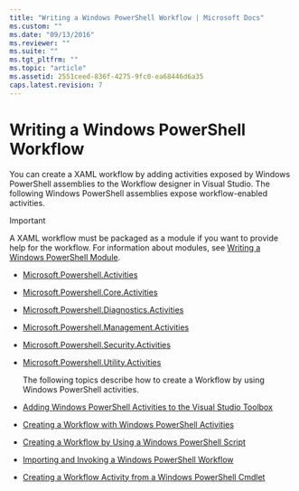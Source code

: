 ```yaml
---
title: "Writing a Windows PowerShell Workflow | Microsoft Docs"
ms.custom: ""
ms.date: "09/13/2016"
ms.reviewer: ""
ms.suite: ""
ms.tgt_pltfrm: ""
ms.topic: "article"
ms.assetid: 2551ceed-836f-4275-9fc0-ea68446d6a35
caps.latest.revision: 7
---
```

# Writing a Windows PowerShell Workflow

You can create a XAML workflow by adding activities exposed by Windows PowerShell assemblies to the Workflow designer in Visual Studio. The following Windows PowerShell assemblies expose workflow-enabled activities.

> [!IMPORTANT]
> A XAML workflow must be packaged as a module if you want to provide help for the workflow. For information about modules, see [Writing a Windows PowerShell Module](../module/writing-a-windows-powershell-module.md).

- [Microsoft.Powershell.Activities](/dotnet/api/Microsoft.PowerShell.Activities)

- [Microsoft.Powershell.Core.Activities](/dotnet/api/Microsoft.PowerShell.Core.Activities)

- [Microsoft.Powershell.Diagnostics.Activities](/dotnet/api/Microsoft.PowerShell.Diagnostics.Activities)

- [Microsoft.Powershell.Management.Activities](/dotnet/api/Microsoft.PowerShell.Management.Activities)

- [Microsoft.Powershell.Security.Activities](/dotnet/api/Microsoft.PowerShell.Security.Activities)

- [Microsoft.Powershell.Utility.Activities](/dotnet/api/Microsoft.PowerShell.Utility.Activities)

  The following topics describe how to create a Workflow by using Windows PowerShell activities.

- [Adding Windows PowerShell Activities to the Visual Studio Toolbox](./adding-windows-powershell-activities-to-the-visual-studio-toolbox.md)

- [Creating a Workflow with Windows PowerShell Activities](./creating-a-workflow-with-windows-powershell-activities.md)

- [Creating a Workflow by Using a Windows PowerShell Script](./creating-a-workflow-by-using-a-windows-powershell-script.md)

- [Importing and Invoking a Windows PowerShell Workflow](./importing-and-invoking-a-windows-powershell-workflow.md)

- [Creating a Workflow Activity from a Windows PowerShell Cmdlet](./creating-a-workflow-activity-from-a-windows-powershell-cmdlet.md)
